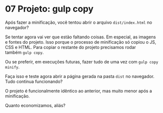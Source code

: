 # 07 Projeto: gulp copy

Após fazer a minificação, você tentou abrir o arquivo `dist/index.html` no navegador?

Se tentar agora vai ver que estão faltando coisas. Em especial, as imagens e fontes do projeto. Isso porque o processo de minificação só copiou o JS, CSS e HTML. Para copiar o restante do projeto precisamos rodar também `gulp copy`.

Ou se preferir, em execuções futuras, fazer tudo de uma vez com `gulp copy minify`.

Faça isso e teste agora abrir a página gerada na pasta `dist` no navegador. Tudo continua funcionando?

O projeto é funcionalmente idêntico ao anterior, mas muito menor após a minificação.

Quanto economizamos, aliás?
